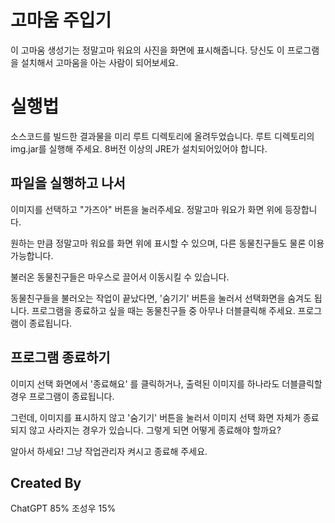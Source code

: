 # 고마움 주입기
이 고마움 생성기는 정말고마 워요의 사진을 화면에 표시해줍니다.
당신도 이 프로그램을 설치해서 고마움을 아는 사람이 되어보세요.

# 실행법
소스코드를 빌드한 결과물을 미리 루트 디렉토리에 올려두었습니다.
루트 디렉토리의 img.jar를 실행해 주세요. 
8버전 이상의 JRE가 설치되어있어야 합니다.

## 파일을 실행하고 나서
이미지를 선택하고 "가즈아" 버튼을 눌러주세요.
정말고마 워요가 화면 위에 등장합니다.

원하는 만큼 정말고마 워요를 화면 위에 표시할 수 있으며,
다른 동물친구들도 물론 이용 가능합니다.

불러온 동물친구들은 마우스로 끌어서 이동시킬 수 있습니다.

동물친구들을 불러오는 작업이 끝났다면, '숨기기' 버튼을 눌러서 선택화면을 숨겨도 됩니다.
프로그램을 종료하고 싶을 때는 동물친구들 중 아무나 더블클릭해 주세요. 프로그램이 종료됩니다.


## 프로그램 종료하기
이미지 선택 화면에서 '종료해요' 를 클릭하거나,
출력된 이미지를 하나라도 더블클릭할 경우 프로그램이 종료됩니다.

그런데, 이미지를 표시하지 않고 '숨기기' 버튼을 눌러서 
이미지 선택 화면 자체가 종료되지 않고 사라지는 경우가 있습니다.
그렇게 되면 어떻게 종료해야 할까요?

알아서 하세요!
그냥 작업관리자 켜시고 종료해 주세요.

## Created By
ChatGPT 85%
조성우 15%
